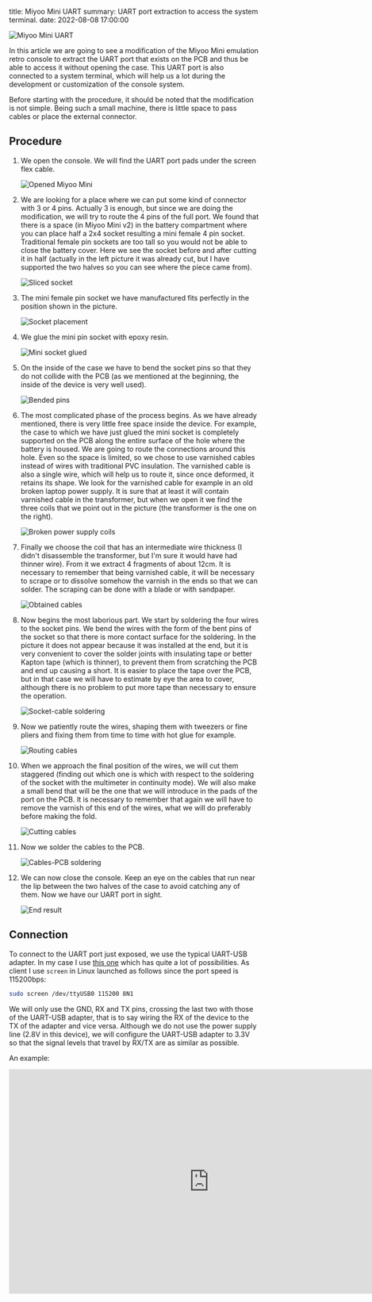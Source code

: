 title: Miyoo Mini UART
summary: UART port extraction to access the system terminal.
date: 2022-08-08 17:00:00

![Miyoo Mini UART](/images/posts/2022-08-08_mmiyoo_uart/mmiyoo_uart.jpg)

In this article we are going to see a modification of the Miyoo Mini emulation retro console to extract the UART port that exists on the PCB and thus be able to access it without opening the case. This UART port is also connected to a system terminal, which will help us a lot during the development or customization of the console system.

<!-- more -->

Before starting with the procedure, it should be noted that the modification is not simple. Being such a small machine, there is little space to pass cables or place the external connector.

## Procedure

1. We open the console. We will find the UART port pads under the screen flex cable.

    ![Opened Miyoo Mini](/images/posts/2022-08-08_mmiyoo_uart/consola_abierta.jpg)

2. We are looking for a place where we can put some kind of connector with 3 or 4 pins. Actually 3 is enough, but since we are doing the modification, we will try to route the 4 pins of the full port. We found that there is a space (in Miyoo Mini v2) in the battery compartment where you can place half a 2x4 socket resulting a mini female 4 pin socket. Traditional female pin sockets are too tall so you would not be able to close the battery cover. Here we see the socket before and after cutting it in half (actually in the left picture it was already cut, but I have supported the two halves so you can see where the piece came from).

    ![Sliced socket](/images/posts/2022-08-08_mmiyoo_uart/zocalo_2x4.jpg)

3. The mini female pin socket we have manufactured fits perfectly in the position shown in the picture.

    ![Socket placement](/images/posts/2022-08-08_mmiyoo_uart/ubicacion_zocalo.jpg)

4. We glue the mini pin socket with epoxy resin.

    ![Mini socket glued](/images/posts/2022-08-08_mmiyoo_uart/pegado.jpg)

5. On the inside of the case we have to bend the socket pins so that they do not collide with the PCB (as we mentioned at the beginning, the inside of the device is very well used).

    ![Bended pins](/images/posts/2022-08-08_mmiyoo_uart/pines_doblados.jpg)

6. The most complicated phase of the process begins. As we have already mentioned, there is very little free space inside the device. For example, the case to which we have just glued the mini socket is completely supported on the PCB along the entire surface of the hole where the battery is housed. We are going to route the connections around this hole. Even so the space is limited, so we chose to use varnished cables instead of wires with traditional PVC insulation. The varnished cable is also a single wire, which will help us to route it, since once deformed, it retains its shape. We look for the varnished cable for example in an old broken laptop power supply. It is sure that at least it will contain varnished cable in the transformer, but when we open it we find the three coils that we point out in the picture (the transformer is the one on the right).

    ![Broken power supply coils](/images/posts/2022-08-08_mmiyoo_uart/alimentador_estropeado.jpg)

7. Finally we choose the coil that has an intermediate wire thickness (I didn't disassemble the transformer, but I'm sure it would have had thinner wire). From it we extract 4 fragments of about 12cm. It is necessary to remember that being varnished cable, it will be necessary to scrape or to dissolve somehow the varnish in the ends so that we can solder. The scraping can be done with a blade or with sandpaper.

    ![Obtained cables](/images/posts/2022-08-08_mmiyoo_uart/cables_extraidos.jpg)

8. Now begins the most laborious part. We start by soldering the four wires to the socket pins. We bend the wires with the form of the bent pins of the socket so that there is more contact surface for the soldering. In the picture it does not appear because it was installed at the end, but it is very convenient to cover the solder joints with insulating tape or better Kapton tape (which is thinner), to prevent them from scratching the PCB and end up causing a short. It is easier to place the tape over the PCB, but in that case we will have to estimate by eye the area to cover, although there is no problem to put more tape than necessary to ensure the operation.

    ![Socket-cable soldering](/images/posts/2022-08-08_mmiyoo_uart/soldadura_zocalo.jpg)

9. Now we patiently route the wires, shaping them with tweezers or fine pliers and fixing them from time to time with hot glue for example.

    ![Routing cables](/images/posts/2022-08-08_mmiyoo_uart/enrutando.jpg)

10. When we approach the final position of the wires, we will cut them staggered (finding out which one is which with respect to the soldering of the socket with the multimeter in continuity mode). We will also make a small bend that will be the one that we will introduce in the pads of the port on the PCB. It is necessary to remember that again we will have to remove the varnish of this end of the wires, what we will do preferably before making the fold.

    ![Cutting cables](/images/posts/2022-08-08_mmiyoo_uart/recortando.jpg)

11. Now we solder the cables to the PCB.

    ![Cables-PCB soldering](/images/posts/2022-08-08_mmiyoo_uart/soldadura_pcb.jpg)

12. We can now close the console. Keep an eye on the cables that run near the lip between the two halves of the case to avoid catching any of them. Now we have our UART port in sight.

    ![End result](/images/posts/2022-08-08_mmiyoo_uart/fin.jpg)

## Connection

To connect to the UART port just exposed, we use the typical UART-USB adapter. In my case I use [this one](https://www.amazon.es/dp/B07BBPX8B8) which has quite a lot of possibilities. As client I use `screen` in Linux launched as follows since the port speed is 115200bps:

```bash
sudo screen /dev/ttyUSB0 115200 8N1
```

We will only use the GND, RX and TX pins, crossing the last two with those of the UART-USB adapter, that is to say wiring the RX of the device to the TX of the adapter and vice versa. Although we do not use the power supply line (2.8V in this device), we will configure the UART-USB adapter to 3.3V so that the signal levels that travel by RX/TX are as similar as possible.

An example:

<iframe width="806" height="453" src="https://www.youtube.com/embed/Df2k8gsOvtM" title="Miyoo Mini UART session" frameborder="0" allow="accelerometer; autoplay; clipboard-write; encrypted-media; gyroscope; picture-in-picture" allowfullscreen></iframe>